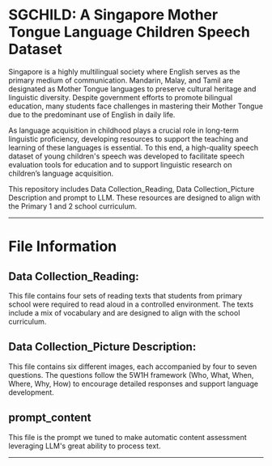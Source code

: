# SGCHILD: A Singapore Mother Tongue Language Children Speech Dataset

Singapore is a highly multilingual society where English serves as the primary medium of communication. Mandarin, Malay, and Tamil are designated as Mother Tongue languages to preserve cultural heritage and linguistic diversity. Despite government efforts to promote bilingual education, many students face challenges in mastering their Mother Tongue due to the predominant use of English in daily life.

As language acquisition in childhood plays a crucial role in long-term linguistic proficiency, developing resources to support the teaching and learning of these languages is essential. To this end, a high-quality speech dataset of young children's speech was developed to facilitate speech evaluation tools for education and to support linguistic research on children’s language acquisition.

This repository includes Data Collection_Reading, Data Collection_Picture Description and prompt to LLM. These resources are designed to align with the Primary 1 and 2 school curriculum.

---

# File Information

## Data Collection_Reading:
This file contains four sets of reading texts that students from primary school were required to read aloud in a controlled environment. The texts include a mix of vocabulary and are designed to align with the school curriculum.

## Data Collection_Picture Description:
This file contains six different images, each accompanied by four to seven questions. The questions follow the 5W1H framework (Who, What, When, Where, Why, How) to encourage detailed responses and support language development.

## prompt_content
This file is the prompt we tuned to make automatic content assessment leveraging LLM's great ability to process text.

---
